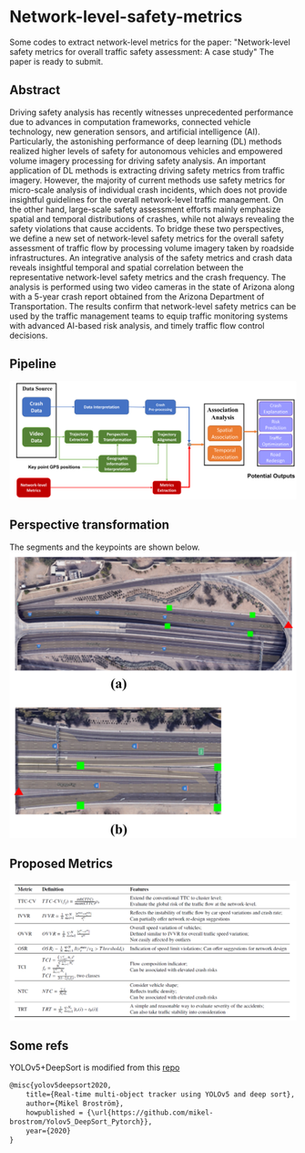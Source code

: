# Network-level-safety-metrics
Some codes to extract network-level metrics for the paper: "Network-level safety metrics for overall traffic safety assessment: A case study"
The paper is ready to submit.

## Abstract
Driving safety analysis has recently witnesses unprecedented performance due to advances in computation frameworks, connected vehicle technology, new generation sensors, and artificial intelligence (AI). Particularly, the astonishing performance of deep learning (DL) methods realized higher levels of safety for autonomous vehicles and empowered volume imagery processing for driving safety analysis. 
An important application of DL methods is extracting driving safety metrics from traffic imagery. However, the majority of current methods use safety metrics for micro-scale analysis of individual crash incidents, which does not provide insightful guidelines for the overall network-level traffic management. On the other hand, large-scale safety assessment efforts mainly emphasize spatial and temporal distributions of crashes, while not always revealing the safety violations that cause accidents. To bridge these two perspectives, we define a new set of network-level safety metrics for the overall safety assessment of traffic flow by processing volume imagery taken by roadside infrastructures. An integrative analysis of the safety metrics and crash data reveals insightful temporal and spatial correlation between the representative network-level safety metrics and the crash frequency. The analysis is performed using two video cameras in the state of Arizona along with a 5-year crash report obtained from the Arizona Department of Transportation. The results confirm that network-level safety metrics can be used by the traffic management teams to equip traffic monitoring systems with advanced AI-based risk analysis, and timely traffic flow control decisions.

## Pipeline

![iamge](https://github.com/XiwenChen-Clemson/Network-level-safety-metrics/blob/main/images/pipeline.png)



## Perspective transformation
The segments and the keypoints are shown below.
![image](https://github.com/XiwenChen-Clemson/Network-level-safety-metrics/blob/main/images/keypoints.png)


## Proposed Metrics
![iamge](https://github.com/XiwenChen-Clemson/Network-level-safety-metrics/blob/main/images/metrics_table.PNG)







## Some refs
YOLOv5+DeepSort is modified from this [repo](https://github.com/mikel-brostrom/Yolov5_DeepSort_Pytorch)
```
@misc{yolov5deepsort2020,
    title={Real-time multi-object tracker using YOLOv5 and deep sort},
    author={Mikel Broström},
    howpublished = {\url{https://github.com/mikel-brostrom/Yolov5_DeepSort_Pytorch}},
    year={2020}
}
```
